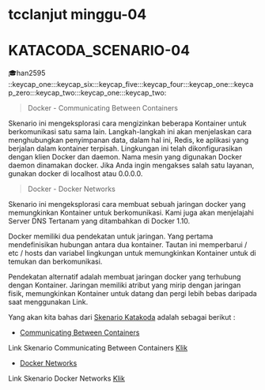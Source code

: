# tcclanjut minggu-04
# KATACODA_SCENARIO-04

:mortar_board:han2595 	::keycap_one:::keycap_six:::keycap_five:::keycap_four:::keycap_one:::keycap_zero:::keycap_two:::keycap_one:::keycap_two:


> Docker - Communicating Between Containers

Skenario ini mengeksplorasi cara mengizinkan beberapa Kontainer untuk berkomunikasi satu sama lain. Langkah-langkah ini akan menjelaskan cara menghubungkan penyimpanan data, dalam hal ini, Redis, ke aplikasi yang berjalan dalam kontainer terpisah.
Lingkungan ini telah dikonfigurasikan dengan klien Docker dan daemon.
Nama mesin yang digunakan Docker daemon dinamakan docker. Jika Anda ingin mengakses salah satu layanan, gunakan docker di localhost atau 0.0.0.0.

> Docker - Docker Networks

Skenario ini mengeksplorasi cara membuat sebuah jaringan docker yang memungkinkan Kontainer untuk berkomunikasi. Kami juga akan menjelajahi Server DNS Tertanam yang ditambahkan di Docker 1.10.

Docker memiliki dua pendekatan untuk jaringan. Yang pertama mendefinisikan hubungan antara dua kontainer. Tautan ini memperbarui / etc / hosts dan variabel lingkungan untuk memungkinkan Kontainer untuk di temukan dan berkomunikasi.

Pendekatan alternatif adalah membuat jaringan docker yang terhubung dengan Kontainer. Jaringan memiliki atribut yang mirip dengan jaringan fisik, memungkinkan Kontainer untuk datang dan pergi lebih bebas daripada saat menggunakan Link.

Yang akan kita bahas dari [Skenario Katakoda](https://www.katacoda.com/) adalah sebagai berikut :

 * [Communicating Between Containers](01-Communicating_Between_Containers.md) 

 Link Skenario Communicating Between Containers [Klik](https://www.katacoda.com/courses/docker/5)
  
  * [Docker Networks](02-Docker_Networks.md) 

  Link Skenario Docker Networks [Klik](https://www.katacoda.com/courses/docker/networking-intro)